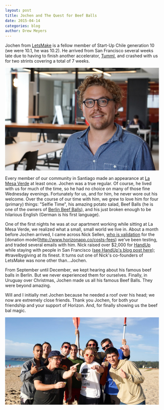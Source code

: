 ```yaml
---
layout: post
title: Jochen and The Quest for Beef Balls
date: 2015-04-14
categories: blog
author: Drew Meyers
---
```

Jochen from [LetsMake](http://letsmake.com) is a fellow member of Start-Up Chile generation 10 (we were 10.1, he was 10.2). He arrived from San Francisco several weeks late due to having to finish another accelerator, [Tumml](https://angel.co/tumml), and crashed with us for two strints covering a total of 7 weeks.

<p align="center"><img src="/assets/blog-jochen-solopuc.jpg"></p>

Every member of our community in Santiago made an appearance at [La Mesa Verde](/blog/la-mesa-verde/) at least once. Jochen was a true regular. Of course, he lived with us for much of the time, so he had no choice on many of those fine Wednesday evenings. Fortunately for us, and for him, he never wore out his welcome. Over the course of our time with him, we grew to love him for four (primary) things: "Selfie Time", his amazing potato salad, Beef Balls (he is one of the owners of [Berlin Beef Balls](https://www.facebook.com/bouletten)), and his just broken enough to be hilarious English (German is his first language).

One of the first nights he was at our apartment working while sitting at La Mesa Verde, we realized what a small, small world we live in. About a month before Jochen arrived, I came across Nick Sellen, [who is validation](http://nicksellen.co.uk/host-me.html) for the [donation model]http://www.horizonapp.co/costs-fees) we've been testing, and traded several emails with him. Nick raised over $2,000 for [HandUp](https://handup.org/) while staying with people in San Francisco ([see HandUp's blog post here](https://handup.org/blog/couch-surfing-for-a-cause)); #travelbygiving at its finest. It turns out one of Nick's co-founders of LetsMake was none other than...Jochen.

From September until December, we kept hearing about his famous beef balls in Berlin. But we never experienced them for ourselves. Finally, in Uruguay over Christmas, Jochen made us all his famous Beef Balls. They were beyond amazing.

Will and I initially met Jochen because he needed a roof over his head; we now are extremely close friends. Thank you Jochen, for both your friendship and your support of Horizon. And, for finally showing us the beef bal magic.

<p align="center"><img src="/assets/blog-jochen-crewatbeach-chile.jpg"></p>